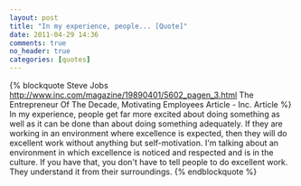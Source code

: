 ```yaml
---
layout: post
title: "In my experience, people... [Quote]"
date: 2011-04-29 14:36
comments: true
no_header: true
categories: [quotes]
---
```

{% blockquote Steve Jobs http://www.inc.com/magazine/19890401/5602_pagen_3.html The Entrepreneur Of The Decade, Motivating Employees Article - Inc. Article %}
In my experience, people get far more excited about doing something as well as it can be done than about doing something adequately. If they are working in an environment where excellence is expected, then they will do excellent work without anything but self-motivation. I'm talking about an environment in which excellence is noticed and respected and is in the culture. If you have that, you don't have to tell people to do excellent work. They understand it from their surroundings.
{% endblockquote %}

